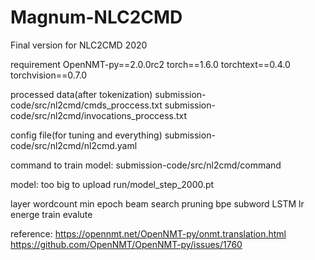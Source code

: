 # Magnum-NLC2CMD
Final version for NLC2CMD 2020

requirement 
OpenNMT-py==2.0.0rc2
torch==1.6.0
torchtext==0.4.0
torchvision==0.7.0

processed data(after tokenization)
submission-code/src/nl2cmd/cmds_proccess.txt
submission-code/src/nl2cmd/invocations_proccess.txt

config file(for tuning and  everything)
submission-code/src/nl2cmd/nl2cmd.yaml

command to train model:
submission-code/src/nl2cmd/command

model: too big to upload
run/model_step_2000.pt

layer
wordcount min
epoch
beam search
pruning
bpe subword
LSTM
lr
energe
train evalute

reference: 
https://opennmt.net/OpenNMT-py/onmt.translation.html
https://github.com/OpenNMT/OpenNMT-py/issues/1760
